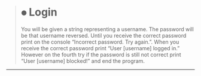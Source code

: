 > # 	⦁	Login
>You will be given a string representing a username. The password will be that username reversed. Until you receive the correct password print on the console “Incorrect password. Try again.”. When you receive the correct password print “User [username] logged in.” However on the fourth try if the password is still not correct print “User [username] blocked!” and end the program.
***
